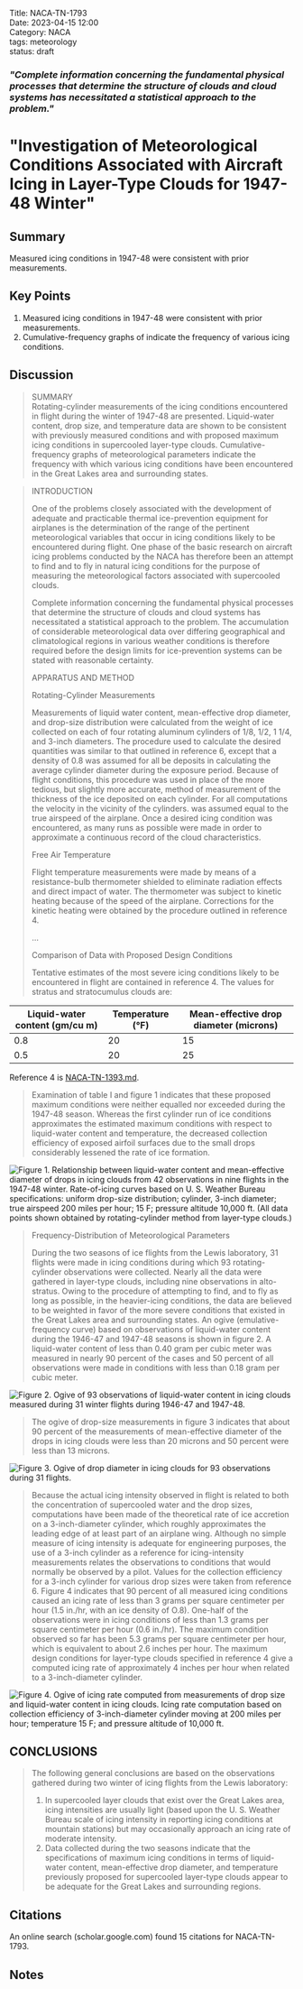 Title: NACA-TN-1793   
Date: 2023-04-15 12:00  
Category: NACA  
tags: meteorology  
status: draft  

### _"Complete information concerning the fundamental physical processes that determine the structure of clouds and cloud systems has necessitated a statistical approach to the problem."_  

# "Investigation of Meteorological Conditions Associated with Aircraft Icing in Layer-Type Clouds for 1947-48 Winter"  

## Summary  

Measured icing conditions in 1947-48 were consistent with prior measurements.  

## Key Points  
1. Measured icing conditions in 1947-48 were consistent with prior measurements.  
2. Cumulative-frequency graphs of indicate the frequency of various icing conditions.  

## Discussion  

>SUMMARY  
Rotating-cylinder measurements of the icing conditions encountered 
in flight during the winter of 1947-48 are presented. Liquid-water 
content, drop size, and temperature data are shown to be consistent 
with previously measured conditions and with proposed 
maximum icing conditions in supercooled layer-type clouds. 
Cumulative-frequency graphs of meteorological 
parameters indicate the frequency 
with which various icing conditions have been encountered in the 
Great Lakes area and surrounding states.  

> INTRODUCTION  
>
>One of the problems closely associated with the development of 
adequate and practicable thermal ice-prevention equipment for airplanes 
is the determination of the range of the pertinent meteorological 
variables that occur in icing conditions likely to be 
encountered during flight. One phase of the basic research on aircraft 
icing problems conducted by the NACA has therefore been an attempt to 
find and to fly in natural icing conditions for the 
purpose of measuring the meteorological 
factors associated with supercooled clouds.  
> 
>Complete information concerning the fundamental physical 
processes that determine the structure of clouds and cloud systems 
has necessitated a statistical approach to the problem. The 
accumulation of considerable meteorological 
data over differing geographical 
and climatological regions in various weather conditions is 
therefore required before the design limits for ice-prevention 
systems can be stated with reasonable certainty.  
> 
>APPARATUS AND METHOD  
> 
>Rotating-Cylinder Measurements  
>
>Measurements of liquid water content, mean-effective drop 
diameter, and drop-size distribution were calculated from the 
weight of ice collected on each of four rotating aluminum cylinders
of 1/8, 1/2, 1 1/4, and 3-inch diameters. The procedure used to calculate 
the desired quantities was similar to that outlined in reference 6, 
except that a density of 0.8 was assumed for all be deposits 
in calculating the average cylinder diameter during the exposure 
period. Because of flight conditions, this procedure was used in 
place of the more tedious, but slightly more accurate, method of 
measurement of the thickness of the ice deposited on each cylinder.
For all computations the velocity in the vicinity of the cylinders. 
was assumed equal to the true airspeed of the airplane. Once a 
desired icing condition was encountered, as many runs as possible 
were made in order to approximate a continuous record of the cloud 
characteristics.
>
>Free Air Temperature  
> 
>Flight temperature measurements were made by means of a 
resistance-bulb thermometer shielded to eliminate radiation effects 
and direct impact of water. The thermometer was subject to kinetic 
heating because of the speed of the airplane. Corrections for the 
kinetic heating were obtained by the procedure outlined in reference 4.  
> 
> ...
> 
> Comparison of Data with Proposed Design Conditions  
> 
>Tentative estimates of the most severe icing conditions likely 
to be encountered in flight are contained in reference 4. The 
values for stratus and stratocumulus clouds are:  

| Liquid-water content (gm/cu m) | Temperature (°F) | Mean-effective drop diameter (microns) |
|--------------------------------|------------------|----------------------------------------|
| 0.8                            | 20               | 15                                     |
| 0.5                            | 20               | 25                                     |

Reference 4 is [NACA-TN-1393.md]({filename}NACA-TN-1393.md).  

>Examination 
of table I and figure 1 indicates that these proposed maximum conditions 
were neither equalled nor exceeded during 
the 1947-48 season. Whereas the first cylinder run of ice conditions 
approximates the estimated maximum conditions with respect 
to liquid-water content and temperature, the decreased collection 
efficiency of exposed airfoil surfaces due to the small drops 
considerably lessened the rate of ice formation.  

![Figure 1. Relationship between liquid-water content and mean-effective diameter 
of drops in icing clouds from 42 observations in nine flights in the 
1947-48 winter. Rate-of-icing curves based on U. S. Weather Bureau
specifications: uniform drop-size distribution; cylinder, 3-inch diameter;
true airspeed 200 miles per hour; 15 F; pressure altitude 10,000 ft.
(All data points shown obtained by rotating-cylinder method from layer-type clouds.)
](images%2FNACA-TN-1793%2FFigure%201.png)  

>Frequency-Distribution of Meteorological Parameters  
>  
>During the two seasons of ice flights from the Lewis laboratory, 
31 flights were made in icing conditions during which 
93 rotating-cylinder observations were collected. Nearly all the 
data were gathered in layer-type clouds, including nine observations 
in alto-stratus. Owing to the procedure of attempting to find, and 
to fly as long as possible, in the heavier-icing conditions, the 
data are believed to be weighted in favor of the more severe conditions 
that existed in the Great Lakes area and surrounding states. 
An ogive (emulative-frequency curve) based on observations of 
liquid-water content during the 1946-47 and 1947-48 seasons is shown 
in figure 2. A liquid-water content of less than 0.40 gram per cubic 
meter was measured in nearly 90 percent of the cases and 50 percent 
of all observations were made in conditions with less than 0.18 gram 
per cubic meter.  
> 
![Figure 2. Ogive of 93 observations of liquid-water content in 
icing clouds measured during 31 winter flights during 1946-47 and 1947-48.
](images%2FNACA-TN-1793%2FFigure%202.png)  

>The ogive of drop-size measurements in figure 3 indicates that 
about 90 percent of the measurements of mean-effective 
diameter of 
the drops in icing clouds were less than 20 microns and 50 percent 
were less than 13 microns. 

![Figure 3. Ogive of drop diameter in icing clouds for 93 observations during 31 flights.
](images%2FNACA-TN-1793%2FFigure%203.png)  

>Because the actual icing intensity observed in flight is related 
to both the concentration of supercooled 
water and the drop sizes, computations 
have been made of the theoretical rate of ice accretion 
on a 3-inch-diameter cylinder, which roughly approximates 
the leading edge of at least part of an airplane wing. Although no simple 
measure of icing intensity is adequate for engineering purposes, 
the use of a 3-inch cylinder as a reference for icing-intensity 
measurements relates the observations to conditions that would 
normally be observed by a pilot. Values for the collection efficiency 
for a 3-inch cylinder for various drop sizes were taken from reference 6. 
Figure 4 indicates that 90 percent of all measured icing 
conditions caused an icing rate of less than 3 grams per square centimeter 
per hour (1.5 in./hr, with an ice density of O.8). One-half 
of the observations were in icing conditions of less than 1.3 grams 
per square centimeter per hour (0.6 in./hr). The maximum condition 
observed so far has been 5.3 grams per square centimeter per hour, 
which is equivalent to about 2.6 inches per hour. The maximum 
design conditions for layer-type clouds specified in reference 4 give 
a computed icing rate of approximately 4 inches per hour when related 
to a 3-inch-diameter cylinder.  

![Figure 4. Ogive of icing rate computed from measurements of drop size 
and liquid-water content in icing clouds. Icing rate computation based on 
collection efficiency of 3-inch-diameter cylinder moving at 
200 miles per hour; temperature 15 F; and pressure altitude of 10,000 ft.
](images%2FNACA-TN-1793%2FFigure%204.png)  

## CONCLUSIONS  
>The following general conclusions are based on the observations 
gathered during two winter of icing flights from the Lewis laboratory:  
>1. In supercooled layer clouds that exist over the Great Lakes area, 
icing intensities are usually light (based upon the U. S. 
Weather Bureau scale of icing intensity in reporting icing conditions 
at mountain stations) but may occasionally approach an icing rate 
of moderate intensity.  
>2. Data collected during the two seasons indicate that the 
specifications of maximum  icing conditions in terms of liquid-water 
content, mean-effective drop diameter, and temperature previously 
proposed for supercooled layer-type clouds appear to be adequate 
for the Great Lakes and surrounding regions.  

## Citations  
An online search (scholar.google.com) found 15 citations for NACA-TN-1793.  

## Notes  

[^1]: Kline, Dwight B.: Investigation of Meteorological Conditions Associated with Aircraft Icing in Layer-Type Clouds for 1947-48 Winter. NACA-TN-1793, 1949.  



